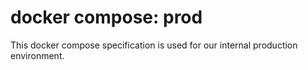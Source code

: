 # docker compose: prod

This docker compose specification is used for our internal production
environment.
